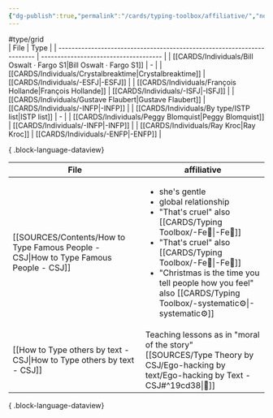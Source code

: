 ```yaml
---
{"dg-publish":true,"permalink":"/cards/typing-toolbox/affiliative/","noteIcon":"1","created":"2023-04-14T15:19:55.814+02:00","updated":"2023-06-26T16:02:27.130+02:00"}
---
```


#type/grid  
| File                                                                    | Type                                  |
| ----------------------------------------------------------------------- | ------------------------------------- |
| [[CARDS/Individuals/Bill Oswalt · Fargo S1\|Bill Oswalt · Fargo S1]] | \-                                    |
| [[CARDS/Individuals/Crystalbreaktime\|Crystalbreaktime]]             | [[CARDS/Individuals/-ESFJ\|-ESFJ]] |
| [[CARDS/Individuals/François Hollande\|François Hollande]]           | [[CARDS/Individuals/-ISFJ\|-ISFJ]] |
| [[CARDS/Individuals/Gustave Flaubert\|Gustave Flaubert]]             | [[CARDS/Individuals/-INFP\|-INFP]] |
| [[CARDS/Individuals/By type/ISTP list\|ISTP list]]                   | \-                                    |
| [[CARDS/Individuals/Peggy Blomquist\|Peggy Blomquist]]               | [[CARDS/Individuals/-INFP\|-INFP]] |
| [[CARDS/Individuals/Ray Kroc\|Ray Kroc]]                             | [[CARDS/Individuals/-ENFP\|-ENFP]] |

{ .block-language-dataview}

| File                                                                                     | affiliative                                                                                                                                                                                                                |
| ---------------------------------------------------------------------------------------- | -------------------------------------------------------------------------------------------------------------------------------------------------------------------------------------------------------------------------- |
| [[SOURCES/Contents/How to Type Famous People - CSJ\|How to Type Famous People - CSJ]] | <ul><li>she's gentle</li><li>global relationship</li><li>"That's cruel" also [[CARDS/Typing Toolbox/-Fe💉\|-Fe💉]]</li><li>"That's cruel" also [[CARDS/Typing Toolbox/-Fe💉\|-Fe💉]]</li><li>"Christmas is the time you tell people how you feel" also [[CARDS/Typing Toolbox/-systematic⚙️\|-systematic⚙️]]</li></ul> |
| [[How to Type others by text - CSJ\|How to Type others by text - CSJ]]                | Teaching lessons as in "moral of the story" [[SOURCES/Type Theory by CSJ/Ego-hacking by text/Ego-hacking by Text - CSJ#^19cd38\|🔗]]                                                                                                                                      |

{ .block-language-dataview}